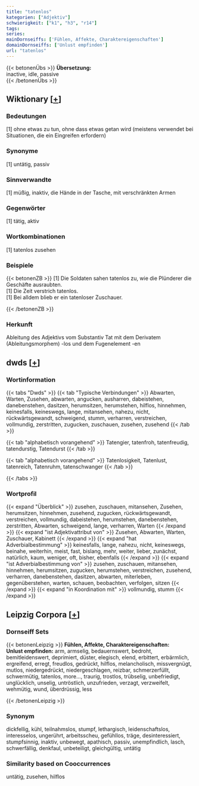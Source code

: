 ```yaml
---
title: "tatenlos"
kategorien: ["Adjektiv"]
schwierigkeit: ["k1", "h3", "r14"]
tags:
series:
mainDornseiffs: ['Fühlen, Affekte, Charaktereigenschaften']
domainDornseiffs: ['Unlust empfinden']
url: "tatenlos"
---
```


{{< betonenÜbs >}}
**Übersetzung:**  
inactive, idle, passive  
{{< /betonenÜbs >}}

## Wiktionary [[+](https://de.wiktionary.org/wiki/tatenlos)]

### Bedeutungen
[1] ohne etwas zu tun, ohne dass etwas getan wird (meistens verwendet bei Situationen, die ein Eingreifen erfordern)  

### Synonyme
[1] untätig, passiv  

### Sinnverwandte
[1] müßig, inaktiv, die Hände in der Tasche, mit verschränkten Armen  

### Gegenwörter
[1] tätig, aktiv  

### Wortkombinationen
[1] tatenlos zusehen  

### Beispiele
{{< betonenZB >}}
[1] Die Soldaten sahen tatenlos zu, wie die Plünderer die Geschäfte ausraubten.  
[1] Die Zeit verstrich tatenlos.  
[1] Bei alldem blieb er ein tatenloser Zuschauer.  

{{< /betonenZB >}}
### Herkunft
Ableitung des Adjektivs vom Substantiv Tat mit dem Derivatem (Ableitungsmorphem) -los und dem Fugenelement -en  



## dwds [[+](https://www.dwds.de/wb/tatenlos)]

### Wortinformation
{{< tabs "Dwds" >}}
{{< tab "Typische Verbindungen" >}}
Abwarten, Warten, Zusehen, abwarten, angucken, ausharren, dabeistehen, danebenstehen, dasitzen, herumsitzen, herumstehen, hilflos, hinnehmen, keinesfalls, keineswegs, lange, mitansehen, nahezu, nicht, rückwärtsgewandt, schweigend, stumm, verharren, verstreichen, vollmundig, zerstritten, zugucken, zuschauen, zusehen, zusehend
{{< /tab >}}

{{< tab "alphabetisch vorangehend" >}}
Tatengier, tatenfroh, tatenfreudig, tatendurstig, Tatendurst
{{< /tab >}}

{{< tab "alphabetisch vorangehend" >}}
Tatenlosigkeit, Tatenlust, tatenreich, Tatenruhm, tatenschwanger
{{< /tab >}}

{{< /tabs >}}

### Wortprofil
{{< expand "Überblick" >}} zusehen, zuschauen, mitansehen, Zusehen, herumsitzen, hinnehmen, zusehend, zugucken, rückwärtsgewandt, verstreichen, vollmundig, dabeistehen, herumstehen, danebenstehen, zerstritten, Abwarten, schweigend, lange, verharren, Warten {{< /expand >}}
{{< expand "ist Adjektivattribut von" >}} Zusehen, Abwarten, Warten, Zuschauer, Kabinett {{< /expand >}}
{{< expand "hat Adverbialbestimmung" >}} keinesfalls, lange, nahezu, nicht, keineswegs, beinahe, weiterhin, meist, fast, bislang, mehr, weiter, lieber, zunächst, natürlich, kaum, weniger, oft, bisher, ebenfalls {{< /expand >}}
{{< expand "ist Adverbialbestimmung von" >}} zusehen, zuschauen, mitansehen, hinnehmen, herumsitzen, zugucken, herumstehen, verstreichen, zusehend, verharren, danebenstehen, dasitzen, abwarten, miterleben, gegenüberstehen, warten, schauen, beobachten, verfolgen, sitzen {{< /expand >}}
{{< expand "in Koordination mit" >}} vollmundig, stumm {{< /expand >}}

## Leipzig Corpora [[+](https://corpora.uni-leipzig.de/en/res?word=tatenlos&corpusId=deu_newscrawl-public_2018)]

### Dornseiff Sets
{{< betonenLeipzig >}}
**Fühlen, Affekte, Charaktereigenschaften:**  
**Unlust empfinden:** arm, armselig, bedauernswert, bedroht, bemitleidenswert, deprimiert, düster, elegisch, elend, erbittert, erbärmlich, ergreifend, erregt, freudlos, gedrückt, hilflos, melancholisch, missvergnügt, mutlos, niedergedrückt, niedergeschlagen, reizbar, schmerzerfüllt, schwermütig, tatenlos, more..., traurig, trostlos, trübselig, unbefriedigt, unglücklich, unselig, untröstlich, unzufrieden, verzagt, verzweifelt, wehmütig, wund, überdrüssig, less  

{{< /betonenLeipzig >}}

### Synonym
dickfellig, kühl, teilnahmslos, stumpf, lethargisch, leidenschaftslos, interesselos, ungerührt, arbeitsscheu, gefühllos, träge, desinteressiert, stumpfsinnig, inaktiv, unbewegt, apathisch, passiv, unempfindlich, lasch, schwerfällig, denkfaul, unbeteiligt, gleichgültig, untätig


### Similarity based on Cooccurrences
untätig, zusehen, hilflos

